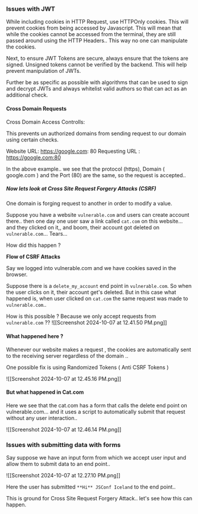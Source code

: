 
### Issues with JWT

While including cookies in HTTP Request, use HTTPOnly cookies. This will prevent cookies from being accessed by Javascript. This will mean that while the cookies cannot be accessed from the terminal, they are still passed around using the HTTP Headers.. This way no one can manipulate the cookies. 

Next, to ensure JWT Tokens are secure, always ensure that the tokens are signed. Unsigned tokens cannot be verified by the backend. This will help prevent manipulation of JWTs.

Further be as specific as possible with algorithms that can be used to sign and decrypt JWTs and always whitelist valid authors so that can act as an additional check.


#### Cross Domain Requests

Cross Domain Access Controlls: 

This prevents un authorized domains from sending request to our domain using certain checks.

Website URL: https://google.com: 80
Requesting URL : https://google.com:80

In the above example.. we see that the protocol (https), Domain ( google.com ) and the Port (80) are the same, so the request is accepted..


##### Now lets look at Cross Site Request Forgery Attacks (CSRF)

One domain is forging request to another in order to modify a value. 

Suppose you have a website `vulnerable.com` and users can create account there.. then one day one user saw a link called `cat.com` on this website... and they clicked on it,, and boom, their account got deleted on `vulnerable.com`... Tears...

How did this happen  ? 

**Flow of CSRF Attacks**

Say we logged into vulnerable.com and we have cookies saved in the browser. 

Suppose there is a `delete_my_account` end point in `vulnerable.com`. So when the user clicks on it, their account get's deleted. But in this case what happened is, when user clicked on `cat.com` the same request was made to `vulnerable.com`.. 

How is this possible ? Because we only accept requests from `vulnerable.com` ??
![[Screenshot 2024-10-07 at 12.41.50 PM.png]]

#### What happened here ? 

Whenever our website makes a request , the cookies are automatically sent to the receiving server regardless of the domain .. 

One possible fix is using Randomized Tokens ( Anti CSRF Tokens )

![[Screenshot 2024-10-07 at 12.45.16 PM.png]]

#### But what happened in Cat.com

Here we see that the cat.com has a form that calls the delete end point on vulnerable.com... and it uses a script to automatically submit that request without any user interaction..

![[Screenshot 2024-10-07 at 12.46.14 PM.png]]
### Issues with submitting data with forms

Say suppose we have an input form from which we accept user input and allow them to submit data to an end point..

![[Screenshot 2024-10-07 at 12.27.10 PM.png]]

Here the user has submitted `**Hi** JSConf Iceland` to the end point..

This is ground for Cross Site Request Forgery Attack.. let's see how this can happen.


